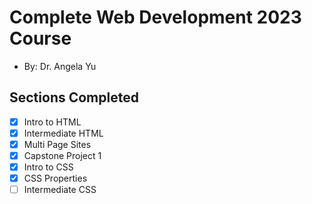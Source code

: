 # Complete Web Development 2023 Course

- By: Dr. Angela Yu

## Sections Completed

- [X] Intro to HTML
- [X] Intermediate HTML
- [X] Multi Page Sites
- [X] Capstone Project 1
- [X] Intro to CSS
- [X] CSS Properties
- [ ] Intermediate CSS
